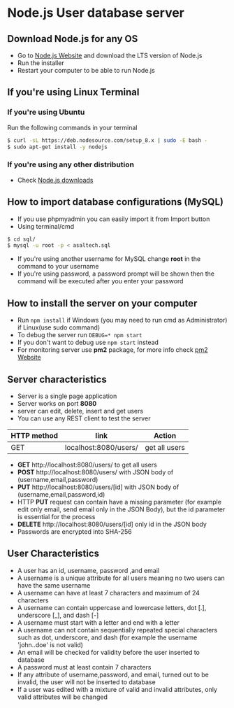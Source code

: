 # Node.js User database server #
## Download Node.js for any OS ##
* Go to [Node.js Website](https://nodejs.org) and download the LTS version of Node.js
* Run the installer
* Restart your computer to be able to run Node.js
## If you're using Linux Terminal ##
### If you're using Ubuntu ###
Run the following commands in your terminal
```sh
$ curl -sL https://deb.nodesource.com/setup_8.x | sudo -E bash -
$ sudo apt-get install -y nodejs
```
### If you're using any other distribution ###
* Check [Node.js downloads](https://nodejs.org/en/download/package-manager/)

## How to import database configurations (MySQL) ##
* If you use phpmyadmin you can easily import it from Import button
* Using terminal/cmd
```sh
$ cd sql/
$ mysql -u root -p < asaltech.sql
```
* If you're using another username for MySQL change __root__ in the command to your username
* If you're using password, a password prompt will be shown then the command will be executed after you enter your password


## How to install the server on your computer ##
* Run `npm install` if Windows (you may need to run cmd as Administrator) if Linux(use sudo command)
* To debug the server run `DEBUG=* npm start`
* If you don't want to debug use `npm start` instead
* For monitoring server use __pm2__ package, for more info check [pm2 Website](http://pm2.keymetrics.io/)


## Server characteristics ##
* Server is a single page application 
* Server works on port **8080**
* server can edit, delete, insert and get users
* You can use any REST client to test the server


| HTTP method | link | Action |
| ----- |:-----:| ----- |
| GET | localhost:8080/users/ | get all users |

* **GET** http://localhost:8080/users/ to get all users
* **POST** http://localhost:8080/users/ with JSON body of (username,email,password)
* **PUT** http://localhost:8080/users/[id] with JSON body of (username,email,password,id)
* HTTP **PUT** request can contain have a missing parameter (for example edit only email, send email only in the JSON Body), but the id parameter is essential for the process
* **DELETE** http://localhost:8080/users/[id] only id in the JSON body
* Passwords are encrypted into SHA-256

## User Characteristics ##
* A user has an id, username, password ,and email
* A username is a unique attribute for all users meaning no two users can have the same username
* A username can have at least 7 characters and maximum of 24 characters
* A username can contain uppercase and lowercase letters, dot [.], underscore [_], and dash [-]
* A username must start with a letter and end with a letter
* A username can not contain sequentially repeated special characters such as dot, underscore, and dash (for example the username 'john..doe' is not valid)
* An email will be checked for validity before the user inserted to database
* A password must at least contain 7 characters
* If any attribute of username,password, and email, turned out to be invalid, the user will not be inserted to database
* If a user was edited with a mixture of valid and invalid attributes, only valid attributes will be changed